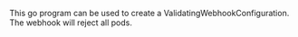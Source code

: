 This go program can be used to create a ValidatingWebhookConfiguration. The webhook will reject all pods.